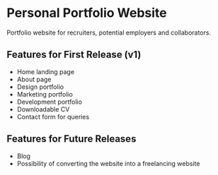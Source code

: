# Personal Portfolio Website

Portfolio website for recruiters, potential employers and collaborators. 

## Features for First Release (v1)

- Home landing page
- About page
- Design portfolio
- Marketing portfolio
- Development portfolio
- Downloadable CV
- Contact form for queries

## Features for Future Releases

- Blog
- Possibility of converting the website into a freelancing website